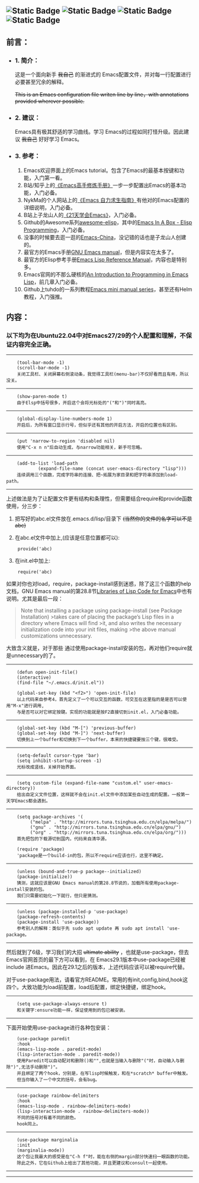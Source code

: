 ![Static Badge](https://img.shields.io/badge/Ubuntu-True-blue)
![Static Badge](https://img.shields.io/badge/Windows-Testing-red)
![Static Badge](https://img.shields.io/badge/Language-Emacs_Lisp-purple)
![Static Badge](https://img.shields.io/badge/For-Novice-brown)
---
## 前言：
+ ### 1. 简介：
    这是一个面向新手 ~~我自己~~ 的渐进式的 Emacs配置文件，并对每一行配置进行必要甚至冗余的解释。

    ~~This is an Emacs configuration file writen line by line，with annotations provided wherever possible.~~
+ ### 2. 建议：
    Emacs具有极其舒适的学习曲线。学习 Emacs的过程如同打怪升级。因此建议 ~~我自己~~ 好好学习 Emacs。

+ ### 3. 参考：
    1. Emacs欢迎界面上的Emacs tutorial。包含了Emacs的最基本按键和功能，入门第一看。
    2. B站/知乎上的[《Emacs高手修炼手册》][1]一步一步配置出Emacs的基本功能，入门必备。
    3. NykMa的个人网站上的[《Emacs 自力求生指南》][2]有他对的Emacs配置的详细说明，入门必备。
    4. B站上子龙山人的[《21天学会Emacs》][3]，入门必备。
    5. Github的Awesome系列[awesome-elisp][5]，其中的[Emacs In A Box - Elisp Programming][6]，入门必备。
    6. 没事的时候要去逛一逛的[Emacs-China][4]，没记错的话也是子龙山人创建的。
    7. 最官方的Emacs手册[GNU Emacs manual][7]，但是内容实在太多了。
    8. 最官方的Elisp参考手册[Emacs Lisp Reference Manual][8]，内容也是特别多。
    9. Emacs官网的不那么硬核的[An Introduction to Programming in Emacs Lisp][9]，前几章入门必备。
    10. Github上tuhdo的一系列教程[Emacs mini manual series][11]，甚至还有Helm教程，入门强推。


## 内容：

### 以下均为在Ubuntu22.04中对Emacs27/29的个人配置和理解，不保证内容完全正确。
---

        (tool-bar-mode -1)
        (scroll-bar-mode -1)
        关闭工具栏、关闭屏幕右侧滚动条，我觉得工具栏(menu-bar)不仅好看而且有用，所以没关。
        
---
        (show-paren-mode t)
        由于Elsp中括号很多，开启这个会将光标处的"("和")"同时高亮。
---
        (global-display-line-numbers-mode 1)
        开启后，为所有窗口显示行号，但似乎还有其他的开启方法，开启的位置也有区别。
---
        (put 'narrow-to-region 'disabled nil)
        使用"C-x n n"后自动生成，与narrow功能相关，新手可忽略。
---
        (add-to-list 'load-path
                (expand-file-name (concat user-emacs-directory "lisp")))
        连续调用三个函数，完成字符串的连接、把~拓展为家目录和把字符串添加到load-path。
---
上述做法是为了让配置文件更有结构和条理性，但需要结合require和provide函数使用，分三步：
  1. 把写好的abc.el文件放在.emacs.d/lisp/目录下 ~~(当然你的文件的名字可以不是abc)~~
  2. 在abc.el文件中加上,(应该是任意位置都可以):
          
          provide('abc)

  3. 在init.el中加上:
          
          require('abc)
如果对你也对load，require，package-install感到迷惑，除了这三个函数的help文档，GNU Emacs manual的第28.8节[Libraries of Lisp Code for Emacs][10]中也有说明。尤其是最后一段：

>Note that installing a package using package-install (see Package Installation) >takes care of placing the package’s Lisp files in a directory where Emacs will find >it, and also writes the necessary initialization code into your init files, making >the above manual customizations unnecessary.

大致含义就是，对于那些  通过使用package-install安装的包，再对他们require就是unnecessary的了。

---
        (defun open-init-file()
        (interactive)
        (find-file "~/.emacs.d/init.el"))

        (global-set-key (kbd "<f2>") 'open-init-file)
        以上代码来自参考4，首先定义了一个可以交互的函数，可交互在这里指的是是否可以使用"M-x"进行调用,
        与是否可以对它绑定按键。实现的功能就是按F2直接切到init.el，入门必备功能。
---
        (global-set-key (kbd "M-[") 'previous-buffer)
        (global-set-key (kbd "M-]") 'next-buffer)
        切换到上一个buffer和切换到下一个buffer，本来的快捷键要按三个键，很难受。
---

        (setq-default cursor-type 'bar)
        (setq inhibit-startup-screen -1)
        光标改成竖线，关掉开始界面。
---
        (setq custom-file (expand-file-name "custom.el" user-emacs-directory))
        给出自定义文件位置，这样就不会在init.el文件中添加某些自动生成的配置。一般第一天学Emacs都会遇到。
---

        (setq package-archives '(
			 ("melpa" . "http://mirrors.tuna.tsinghua.edu.cn/elpa/melpa/")
			 ("gnu" . "http://mirrors.tuna.tsinghua.edu.cn/elpa/gnu/")
			 ("org" . "http://mirrors.tuna.tsinghua.edu.cn/elpa/org/")))
        首先把包的下载源切到国内，代码来自清华源。

        (require 'package)
        'package是一个build-in的包，所以不require应该也行，这里不确定。

---
        (unless (bound-and-true-p package--initialized)
        (package-initialize))
        猜测，这就应该是GNU Emacs manual的第28.8节说的，加载所有使用package-install安装的包。
        我们只需要初始化一下就行，但只是猜测。

---
        (unless (package-installed-p 'use-package)
        (package-refresh-contents)
        (package-install 'use-package))
        参考别人的解释：类似于先 sudo apt update 再 sudo apt install 'use-package。
---

然后就到了6级，学习我们的大招 ~~ultimate ability~~ ，也就是use-package，但去 Emacs官网首页的最下方可以看到，在 Emacs29.1版本中use-package已经被include 进Emacs。因此在29.1之后的版本，上述代码应该可以被require代替。

对于use-package用法，请看官方README。常用的有init,config,bind,hook这四个。大致功能为load前配置，load后配置，绑定快捷键，绑定hook。

---

        (setq use-package-always-ensure t)
        和关键字:ensure功能一样，保证使用到的包已被安装。
---
下面开始使用use-package进行各种包安装：

        (use-package paredit
        :hook
        (emacs-lisp-mode . paredit-mode)
        (lisp-interaction-mode . paredit-mode))
        使用Paredit可以自动配对和删除()和"",也就是当输入与删除"("时，自动输入与删除")",无法手动删除")"。
        并且绑定了两个hook，分别是，在写lisp时候触发，和在*scratch* buffer中触发。
        但当你输入了一个中文的括号，会有bug。
---
        (use-package rainbow-delimiters
        :hook
        (emacs-lisp-mode . rainbow-delimiters-mode)
        (lisp-interaction-mode . rainbow-delimiters-mode))
        不同的括号对有着不同的颜色。
        hook同上。
---
        (use-package marginalia
        :init
        (marginalia-mode))
        这个包让我最大的感受是在"C-h f"时，能在右侧的margin部分快速扫一眼函数的功能。
        除此之外，它在Github上给出了其他功能，并且更建议和consult一起使用。
---
<!-- helm-buffers-list 类似于 “C-x 
helm-occur 当前文件搜索 -->



---
[1]:https://zhuanlan.zhihu.com/p/341512250
[2]:https://nyk.ma/posts/emacs-write-your-own/
[3]:https://space.bilibili.com/292659700?spm_id_from=333.337.search-card.all.click
[4]:https://emacs-china.org/
[5]:https://github.com/p3r7/awesome-elisp
[6]:https://caiorss.github.io/Emacs-Elisp-Programming/Elisp_Programming.html#sec-1-1
[7]:https://www.gnu.org/software/emacs/manual/html_node/emacs/index.html
[8]:https://www.gnu.org/software/emacs/manual/html_node/elisp/index.html
[9]:https://www.gnu.org/software/emacs/manual/html_node/eintr/index.html
[10]:https://www.gnu.org/software/emacs/manual/html_node/emacs/Lisp-Libraries.html
[11]:https://tuhdo.github.io/index.html